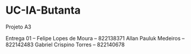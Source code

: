 # UC-IA-Butanta
Projeto A3

Entrega 01 – 
Felipe Lopes de Moura – 822138371
Allan Pauluk Medeiros – 822142483
Gabriel Crispino Torres – 822140678

